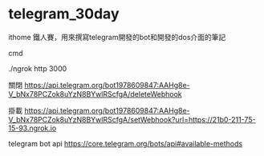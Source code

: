 # telegram_30day
ithome 鐵人賽，用來撰寫telegram開發的bot和開發的dos介面的筆記

cmd

./ngrok http 3000

關閉
https://api.telegram.org/bot1978609847:AAHg8e-V_bNx78PCZok8uYzN8BYwlRScfgA/deleteWebhook


掛載
https://api.telegram.org/bot1978609847:AAHg8e-V_bNx78PCZok8uYzN8BYwlRScfgA/setWebhook?url=https://21b0-211-75-15-93.ngrok.io

telegram bot api
https://core.telegram.org/bots/api#available-methods